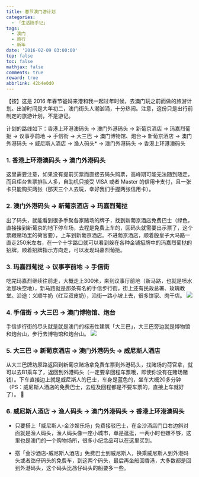 ```yaml
---
title: 春节澳门游计划
categories:
  - 「生活随手记」
tags:
  - 澳门
  - 旅行
  - 新年
date: '2016-02-09 03:00:00'
top: false
toc: false
mathjax: false
comments: true
reward: true
abbrlink: 42b4e0d0
---
```

【按】这是 2016 年春节爸妈来港和我一起过年时候，去澳门玩之前而做的旅游计划。出游时间是大年初二，澳门街头人潮汹涌，十分热闹。注意，这份只是出行前制定的旅游计划，不是游记。

计划的路线如下：香港上环港澳码头 → 澳门外港码头 → 新葡京酒店 → 玛嘉烈葡挞 → 议事亭前地 → 手信街 → 大三巴 → 澳门博物馆、炮台→ 新葡京酒店 → 澳门外港码头 → 威尼斯人酒店 → 渔人码头* → 澳门外港码头 → 香港上环港澳码头<!-- more -->

### 1. 香港上环港澳码头 → 澳门外港码头
这里需要注意，如果没有提前买票而直接去码头购票，高峰期可能无法随到随走，而且柜台售票排队人多，自助机只接受 VISA 或者 Master 的信用卡支付，且一张卡只能购买两张（那天三个人去玩，幸好我们手握两张信用卡）。

### 2. 澳门外港码头 → 新葡京酒店 → 玛嘉烈葡挞
出了码头，就能看到很多手聚各家赌场的牌子，找到新葡京酒店免费巴士（绿色，直接接到新葡京的地下停车场，去程是免费上车的，回码头就需要出示票了，这个票跟赌场里的荷官要），上车到新葡京酒店。不进葡京酒店，顺着殷皇子大马路一直走250米左右，在一个十字路口就可以看到躲在各种金铺招牌中的玛嘉烈葡挞的招牌。顺着招牌指示方向走，可以发现玛嘉烈葡挞。

### 3. 玛嘉烈葡挞 → 议事亭前地 → 手信街
吃完玛嘉烈继续往前走，大概走上300米，来到议事厅前地（新马路，也就是喷水池那块空地），新马路就是那条有名的手信步行街，街上还有民政总署、玫瑰教堂。沿途：义顺牛奶（红豆双皮奶），沿街一路小坡上去，很多饼家、肉干店。
![](/cloud/posts/2016/20160209/map1.png)

### 4. 手信街 → 大三巴 → 澳门博物馆、炮台
手信步行街的尽头就是就是澳门的标志性建筑「大三巴」，大三巴旁边就是博物馆和炮台山，步行去博物馆和炮台山。
![](/cloud/posts/2016/20160209/map2.png)

### 5. 大三巴 → 新葡京酒店 → 澳门外港码头 → 威尼斯人酒店 
从大三巴牌坊原路返回到新葡京赌场拿免费车票到外港码头，找赌场的荷官拿，就可以去B1乘车了，返回到外港码头（一定要拿回程车票哦，即使你没有在赌场赌钱）。下车直接边上就是威尼斯人的巴士，车身是蓝色的，坐车大概20多分钟（PS：威尼斯人酒店的免费巴士，去程及回程都是不要车票的，直接上车就好了）。

### 6. 威尼斯人酒店 → 渔人码头 → 澳门外港码头 → 香港上环港澳码头
* 只要搭上「威尼斯人-金沙娱乐场」免费接驳巴士，在金沙酒店门口右边斜对面就是渔人码头，渔人码头像一座小城市，单是逛逛，一两小时也嫌不够，这里也是澳门的一个购物场所，很多小纪念品可以在这里买到。

* 搭「金沙酒店-威尼斯人酒店」免费巴士到威尼斯人，换乘威尼斯人到外港码头或者氹仔码头的免费车，到这两个码头，最后再坐船回香港，大多数都是回到外港码头，这个码头比氹仔码头的船要多一些。